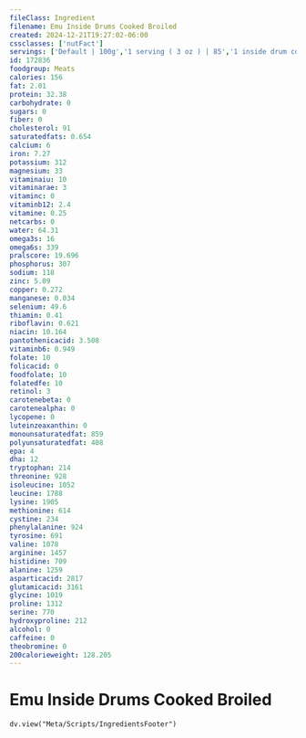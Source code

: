 ```yaml
---
fileClass: Ingredient
filename: Emu Inside Drums Cooked Broiled
created: 2024-12-21T19:27:02-06:00
cssclasses: ['nutFact']
servings: ['Default | 100g','1 serving ( 3 oz ) | 85','1 inside drum cooked ( yield from 572 g raw meat ) | 416']
id: 172836
foodgroup: Meats
calories: 156
fat: 2.01
protein: 32.38
carbohydrate: 0
sugars: 0
fiber: 0
cholesterol: 91
saturatedfats: 0.654
calcium: 6
iron: 7.27
potassium: 312
magnesium: 33
vitaminaiu: 10
vitaminarae: 3
vitaminc: 0
vitaminb12: 2.4
vitamine: 0.25
netcarbs: 0
water: 64.31
omega3s: 16
omega6s: 339
pralscore: 19.696
phosphorus: 307
sodium: 118
zinc: 5.09
copper: 0.272
manganese: 0.034
selenium: 49.6
thiamin: 0.41
riboflavin: 0.621
niacin: 10.164
pantothenicacid: 3.508
vitaminb6: 0.949
folate: 10
folicacid: 0
foodfolate: 10
folatedfe: 10
retinol: 3
carotenebeta: 0
carotenealpha: 0
lycopene: 0
luteinzeaxanthin: 0
monounsaturatedfat: 859
polyunsaturatedfat: 408
epa: 4
dha: 12
tryptophan: 214
threonine: 928
isoleucine: 1052
leucine: 1788
lysine: 1905
methionine: 614
cystine: 234
phenylalanine: 924
tyrosine: 691
valine: 1078
arginine: 1457
histidine: 709
alanine: 1259
asparticacid: 2817
glutamicacid: 3161
glycine: 1019
proline: 1312
serine: 770
hydroxyproline: 212
alcohol: 0
caffeine: 0
theobromine: 0
200calorieweight: 128.205
---
```


# Emu Inside Drums Cooked Broiled

```dataviewjs
dv.view("Meta/Scripts/IngredientsFooter")
```
